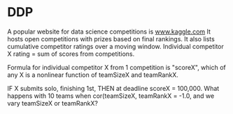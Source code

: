 DDP
===

A popular website for data science competitions is www.kaggle.com
It hosts open competitions with prizes based on final rankings.
It also lists cumulative competitor ratings over a moving window.
Individual competitor X rating = sum of scores from competitions.

Formula for individual competitor X from 1 competition is "scoreX",
which of any X is a nonlinear function of teamSizeX and teamRankX.

IF X submits solo, finishing 1st, THEN at deadline scoreX = 100,000.
What happens with 10 teams when cor(teamSizeX, teamRankX = -1.0,
and we vary teamSizeX or teamRankX?
